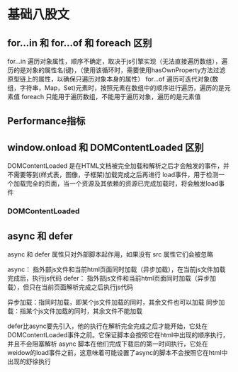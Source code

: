 # 基础八股文

## for...in 和 for...of 和 foreach 区别

for...in 遍历对象属性，顺序不确定，取决于js引擎实现（无法直接遍历数组），遍历的是对象的属性名(键)，（使用该循环时，需要使用hasOwnProperty方法过滤原型链上的属性，以确保只遍历对象本身的属性）
for...of 遍历可迭代对象(数组，字符串，Map，Set)元素时，按照元素在数组中的顺序进行遍历，遍历的是元素值
foreach 只能用于遍历数组，不能用于遍历对象，遍历的是元素值

## Performance指标

## window.onload 和 DOMContentLoaded 区别

DOMContentLoaded 是在HTML文档被完全加载和解析之后才会触发的事件，并不需要等到(样式表，图像，子框架)加载完成之后再进行
load事件，用于检测一个加载完全的页面，当一个资源及其依赖的资源已完成加载时，将会触发load事件

### DOMContentLoaded

## async 和 defer

async 和 defer 属性只对外部脚本起作用，如果没有 src 属性它们会被忽略

async： 指外部js文件和当前html页面同时加载（异步加载），在当前js文件加载完成后，执行js代码
defer： 指外部js文件和当前html页面同时加载（异步加载），但只在当前页面解析完成之后执行js代码

异步加载：指同时加载，即某个js文件加载的同时，其余文件也可以加载
同步加载：指某个js文件加载的同时，其余文件不能加载

defer比async要先引入，他的执行在解析完全完成之后才能开始，它处在DOMContentLoaded事件之前。它保证脚本会按照它在html中出现的顺序执行，并且不会阻塞解析
async 脚本在他们完成下载后的第一时间执行，它处在weidow的load事件之前，这意味着可能设置了async的脚本不会按照它在html中出现的舒徐执行
